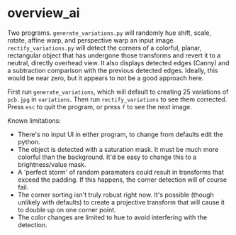 # overview_ai

Two programs. ``generate_variations.py`` will randomly hue shift, scale, rotate, affine warp, and perspective warp an input image. 
``rectify_variations.py`` will detect the corners of a colorful, planar, rectangular object that has undergone those transforms and revert it to a neutral, directly overhead view. It also displays detected edges (Canny) and a subtraction comparison with the previous detected edges. Ideally, this would be near zero, but it appears to not be a good approach here. 


First run ``generate_variations``, which will default to creating 25 variations of ``pcb.jpg`` in ``variations``. Then run ``rectify_variations`` to see them corrected. Press ``esc`` to quit the program, or press ``f`` to see the next image. 



Known limitations:
* There's no input UI in either program, to change from defaults edit the python.
* The object is detected with a saturation mask. It must be much more colorful than the background. It'd be easy to change this to a brightness/value mask.
* A 'perfect storm' of random paramaters could result in transforms that exceed the padding. If this happens, the corner detection will of course fail.
* The corner sorting isn't truly robust right now. It's possible (though unlikely with defaults) to create a projective transform that will cause it to double up on one corner point.
* The color changes are limited to hue to avoid interfering with the detection.
